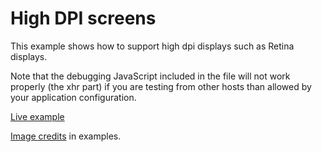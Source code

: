 # High DPI screens

This example shows how to support high dpi displays such as Retina displays.

Note that the debugging JavaScript included in the file will not work properly (the xhr part) if you are testing from other hosts than allowed by your application configuration.

[Live example](http://demo.wew.io/Image-Server/examples/highDPI/)

[Image credits](http://www.flickr.com/photos/bengchye_loo/369525606/sizes/o/in/photostream/) in examples.
